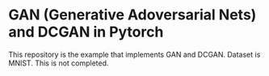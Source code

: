 # GAN (Generative Adoversarial Nets) and DCGAN in Pytorch

This repository is the example that implements GAN and DCGAN.
Dataset is MNIST.
This is not completed.
